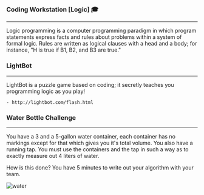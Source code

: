 ### Coding Workstation [Logic] 🎓
____________________________________________________________________________________
Logic programming is a computer programming paradigm in which program statements express facts and rules about problems within a system of formal logic. Rules are written as logical clauses with a head and a body; for instance, "H is true if B1, B2, and B3 are true."

### LightBot
____________________________________________________________________________________
LightBot is a puzzle game based on coding; it secretly teaches you programming logic as you play!

    - http://lightbot.com/flash.html

### Water Bottle Challenge
____________________________________________________________________________________
You have a 3 and a 5-gallon water container, each container has no markings except for that which gives you it's total volume. You also have a running tap. You must use the containers and the tap in such a way as to exactly measure out 4 liters of water. 

How is this done? You have 5 minutes to write out your algorithm with your team.

![water](img/waterBottle.png)